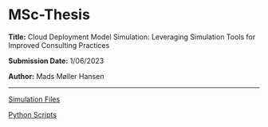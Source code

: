 # MSc-Thesis
**Title:** Cloud Deployment Model Simulation: Leveraging Simulation Tools for Improved Consulting Practices

**Submission Date:** 1/06/2023

**Author:** Mads Møller Hansen 

---

[Simulation Files](CloudSimulation/src/main/java/mimmer/)

[Python Scripts](Plots)


